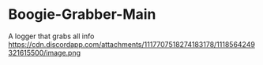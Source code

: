 # Boogie-Grabber-Main
A logger that grabs all info https://cdn.discordapp.com/attachments/1117707518274183178/1118564249321615500/image.png
